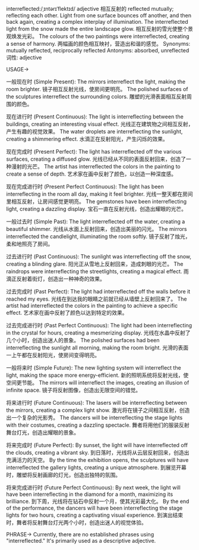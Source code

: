 interreflected:/ˌɪntərɪˈflektɪd/
adjective
相互反射的
reflected mutually; reflecting each other. Light from one surface bounces off another, and then back again, creating a complex interplay of illumination.
The interreflected light from the snow made the entire landscape glow.  相互反射的雪光使整个景观焕发光彩。
The colours of the two paintings were interreflected, creating a sense of harmony.  两幅画的颜色相互映衬，营造出和谐的感觉。
Synonyms: mutually reflected, reciprocally reflected
Antonyms:  absorbed, unreflected
词性: adjective


USAGE->

一般现在时 (Simple Present):
The mirrors interreflect the light, making the room brighter.  镜子相互反射光线，使房间更明亮。
The polished surfaces of the sculptures interreflect the surrounding colors.  雕塑的光滑表面相互反射周围的颜色。


现在进行时 (Present Continuous):
The light is interreflecting between the buildings, creating an interesting visual effect. 光线正在建筑物之间相互反射，产生有趣的视觉效果。
The water droplets are interreflecting the sunlight, creating a shimmering effect. 水滴正在反射阳光，产生闪烁的效果。


现在完成时 (Present Perfect):
The light has interreflected off the various surfaces, creating a diffused glow. 光线已经从不同的表面反射回来，创造了一种漫射的光芒。
The artist has interreflected the colors in the painting to create a sense of depth. 艺术家在画中反射了颜色，以创造一种深度感。


现在完成进行时 (Present Perfect Continuous):
The light has been interreflecting in the room all day, making it feel brighter. 光线一整天都在房间里相互反射，让房间感觉更明亮。
The gemstones have been interreflecting light, creating a dazzling display. 宝石一直在反射光线，创造出耀眼的光芒。


一般过去时 (Simple Past):
The light interreflected off the water, creating a beautiful shimmer. 光线从水面上反射回来，创造出美丽的闪光。
The mirrors interreflected the candlelight, illuminating the room softly. 镜子反射了烛光，柔和地照亮了房间。


过去进行时 (Past Continuous):
The sunlight was interreflecting off the snow, creating a blinding glare. 阳光正从雪地上反射回来，造成刺眼的光芒。
The raindrops were interreflecting the streetlights, creating a magical effect. 雨滴正反射着街灯，创造出一种神奇的效果。


过去完成时 (Past Perfect):
The light had interreflected off the walls before it reached my eyes. 光线在到达我的眼睛之前就已经从墙壁上反射回来了。
The artist had interreflected the colors in the painting to achieve a specific effect.  艺术家在画中反射了颜色以达到特定的效果。


过去完成进行时 (Past Perfect Continuous):
The light had been interreflecting in the crystal for hours, creating a mesmerizing display. 光线在水晶中反射了几个小时，创造出迷人的景象。
The polished surfaces had been interreflecting the sunlight all morning, making the room bright. 光滑的表面一上午都在反射阳光，使房间变得明亮。


一般将来时 (Simple Future):
The new lighting system will interreflect the light, making the space more energy-efficient. 新的照明系统将反射光线，使空间更节能。
The mirrors will interreflect the images, creating an illusion of infinite space. 镜子将反射图像，创造出无限空间的错觉。


将来进行时 (Future Continuous):
The lasers will be interreflecting between the mirrors, creating a complex light show. 激光将在镜子之间相互反射，创造出一个复杂的光影秀。
The dancers will be interreflecting the stage lights with their costumes, creating a dazzling spectacle. 舞者将用他们的服装反射舞台灯光，创造出耀眼的景象。


将来完成时 (Future Perfect):
By sunset, the light will have interreflected off the clouds, creating a vibrant sky. 到日落时，光线将从云层反射回来，创造出充满活力的天空。
By the time the exhibition opens, the sculptures will have interreflected the gallery lights, creating a unique atmosphere. 到展览开幕时，雕塑将反射画廊的灯光，创造出独特的氛围。


将来完成进行时 (Future Perfect Continuous):
By next week, the light will have been interreflecting in the diamond for a month, maximizing its brilliance. 到下周，光线将在钻石中反射一个月，使其光彩最大化。
By the end of the performance, the dancers will have been interreflecting the stage lights for two hours, creating a captivating visual experience. 到演出结束时，舞者将反射舞台灯光两个小时，创造出迷人的视觉体验。


PHRASE->
Currently, there are no established phrases using "interreflected."  It's primarily used as a descriptive adjective. 
